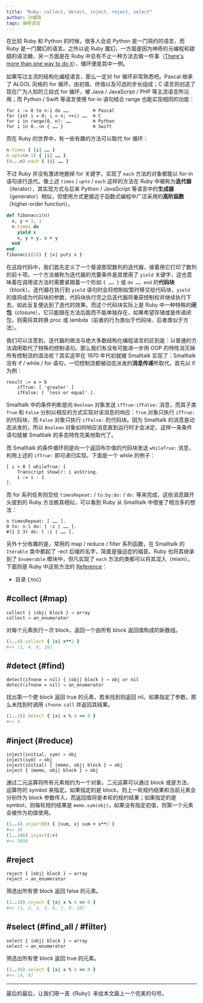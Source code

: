 ```yaml
---
title: "Ruby: collect, detect, inject, reject, select"
author: 孙耀珠
tags: 编程语言
---
```


在比较 Ruby 和 Python 的时候，很多人会说 Python 是一门简约的语言，而 Ruby 是一门魔幻的语言。之所以说 Ruby 魔幻，一方面是因为神奇的元编程和甜甜的语法糖，另一方面是在 Ruby 中总有不止一种方法去做一件事（[There's more than one way to do it](https://en.wikipedia.org/wiki/There%27s_more_than_one_way_to_do_it)），循环便是其中一例。

如果写过主流的结构化编程语言，那么一定对 for 循环非常熟悉吧。Pascal 继承了 ALGOL 风格的 for 循环，由初值、终值以及可选的步长组成；C 语言则创造了现在广为人知的三段式 for 循环，被 Java / JavaScript / PHP 等主流语言所沿用；而 Python / Swift 等语言使用 for-in 语句结合 range 也能实现相同的功能：

```
for i := 0 to n-1 do ……         ⍝ Pascal
for (int i = 0; i < n; ++i) ……  ⍝ C
for i in range(0, n): ……        ⍝ Python
for i in 0..<n { …… }           ⍝ Swift
```

而在 Ruby 的世界中，有一些有趣的方法可以取代 for 循环：

``` ruby
n.times { |i| …… }
0.upto(n-1) { |i| …… }
(0...n).each { |i| …… }
```

不过 Ruby 并没有激进地删掉 for 关键字，实现了 `each` 方法的对象都能以 for-in 语句进行迭代。像上述 `times` / `upto` / `each` 这样的方法在 Ruby 中被称为**迭代器**（iterator），其实现方式与后来 Python / JavaScript 等语言中的**生成器**（generator）相似，但使用方式更接近于函数式编程中广泛采用的**高阶函数**（higher-order function）。

<!--more-->

``` ruby
def fibonacci(n)
  x, y = 1, 1
  n.times do
    yield x
    x, y = y, x + y
  end
end
fibonacci(10) { |x| puts x }
```

在这段代码中，我们首先定义了一个斐波那契数列的迭代器，接着用它打印了数列的前十项。一个方法被称为迭代器的充要条件是其使用了 `yield` 关键字，这也意味着在调用该方法时需要紧跟着一个形如 `{ …… }` 或 `do …… end` 的**代码块**（block）。迭代器在执行到 `yield` 语句时会将控制权暂时移交给代码块，`yield` 的值将成为代码块的参数，代码块执行完之后迭代器将重获控制权并继续执行下去，如此反复便达到了迭代的效果。而这个代码块实际上是 Ruby 中一种特殊的**闭包**（closure），它只能跟在方法后面而不能单独存在，如果希望存储或是传递闭包，则需将其转换 proc 或 lambda（前者的行为类似于代码块、后者类似于方法）。

我们可以注意到，迭代器的做法与绝大多数结构化编程语言的区别是：以普通的方法调用取代了特殊的控制语句。那么我们有没有可能进一步用 OOP 的特性消灭掉所有控制流的语法呢？其实这早在 1970 年代初就被 Smalltalk 实现了：Smalltalk 没有 if / while / for 语句，一切控制流都被动态派发的**消息传递**所取代。首先以 if 为例：

``` smalltalk
result := a > b
    ifTrue: [ 'greater' ]
    ifFalse: [ 'less or equal' ].
```

Smalltalk 中的条件判断是向 `Boolean` 对象发送 `ifTrue:ifFalse:` 消息，而其子类 `True` 和 `False` 分别以相反的方式实现对该消息的响应：`True` 对象只执行 `ifTrue:` 的代码块，而 `False` 对象只执行 `ifFalse:` 的代码块。因为 Smalltalk 的消息是动态派发的，所以 `Boolean` 对象如何响应消息直到运行时才会决定，这样一来条件语句就被 Smalltalk 的多态特性完美地取代了。

而 Smalltalk 的条件循环则是向一个返回布尔值的代码块发送 `whileTrue:` 消息，利用上述的 `ifTrue:` 即可递归实现。下面是一个 while 的例子：

``` smalltalk
[ i > 0 ] whileTrue: [
    Transcript showCr: i asString.
    i := i - 1
].
```

而 for 系列任务则交给 `timesRepeat:` / `to:by:do:` / `do:` 等来完成，这些消息跟开头提到的 Ruby 方法极其相似，可以看到 Ruby 从 Smalltalk 中借鉴了相当多的想法：

``` smalltalk
n timesRepeat: [ …… ].
0 to: n-1 do: [ :i | …… ].
#(1 2 3) do: [ :i | …… ].
```

另外十分有趣的是，常用的 map / reduce / filter 系列函数，在 Smalltalk 的 `Iterable` 类中都起了 -ect 后缀的名字，简直是强迫症的福音。Ruby 也将其继承到了 `Enumerable` 模块中，但凡实现了 `each` 方法的类都可以将其混入（mixin）。下面则是 Ruby 中这些方法的 [Reference](http://ruby-doc.org/core/Enumerable.html)：

* 目录
{:toc}

## #collect (#map)

```
collect { |obj| block } → array
collect → an_enumerator
```

对每个元素执行一次 block，返回一个由所有 block 返回值构成的新数组。

``` ruby
(1..4).collect { |x| x**2 }
#=> [1, 4, 9, 16]
```

## #detect (#find)

```
detect(ifnone = nil) { |obj| block } → obj or nil
detect(ifnone = nil) → an_enumerator
```

找出第一个使 block 返回 true 的元素，若未找到则返回 nil。如果指定了参数，那么未找到时调用 `ifnone.call` 并返回其结果。

``` ruby
(1..10).detect { |x| x % 4 == 0 }
#=> 4
```

## #inject (#reduce)

```
inject(initial, sym) → obj
inject(sym) → obj
inject(initial) { |memo, obj| block } → obj
inject { |memo, obj| block } → obj
```

通过二元运算将所有元素规约为一个对象，二元运算可以通过 block 或是方法、运算符的 symbol 来指定。如果指定的是 block，则上一轮规约结果和当前元素会分别作为 block 参数传入，而返回值将是本轮的规约结果；如果指定的是 symbol，则每轮规约结果是 `memo.sym(obj)`。如果没有指定初值，则第一个元素会被作为初值使用。

``` ruby
(1..4).inject(0) { |sum, x| sum + x**2 }
#=> 30
(1..100).inject(:+)
#=> 5050
```

## #reject

```
reject { |obj| block } → array
reject → an_enumerator
```

筛选出所有使 block 返回 false 的元素。

``` ruby
(1..10).reject { |x| x % 4 == 0 }
#=> [1, 2, 3, 5, 6, 7, 9, 10]
```

## #select (#find_all / #filter)

```
select { |obj| block } → array
select → an_enumerator
```

筛选出所有使 block 返回 true 的元素。

``` ruby
(1..10).select { |x| x % 4 == 0 }
#=> [4, 8]
```

------

最后的最后，让我们用一首《Ruby》来给本文画上一个完美的句号。

<link rel="stylesheet" href="https://cdn.jsdelivr.net/npm/aplayer/dist/APlayer.min.css">
<script src="https://cdn.jsdelivr.net/npm/aplayer/dist/APlayer.min.js"></script>
<script src="https://cdn.jsdelivr.net/npm/meting@2/dist/Meting.min.js"></script>
<meting-js auto="https://y.qq.com/n/yqq/song/004THqOS24AWae.html"></meting-js>
